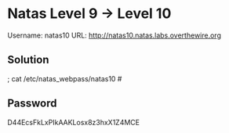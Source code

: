 # Natas Level 9 → Level 10
Username: natas10
URL:      http://natas10.natas.labs.overthewire.org

## Solution
; cat /etc/natas_webpass/natas10 #

## Password
D44EcsFkLxPIkAAKLosx8z3hxX1Z4MCE